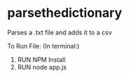 # parsethedictionary
Parses a .txt file and adds it to a csv

To Run File: (In terminal:)
1) RUN NPM Install
2) RUN node app.js 